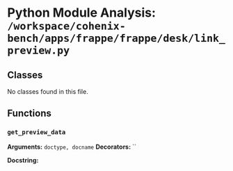 # Python Module Analysis: `/workspace/cohenix-bench/apps/frappe/frappe/desk/link_preview.py`

## Classes

No classes found in this file.


## Functions

### `get_preview_data`
**Arguments:** `doctype, docname`
**Decorators:** ``

**Docstring:**
```

```

